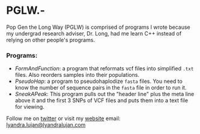 # PGLW.-
Pop Gen the Long Way (PGLW) is comprised of programs I wrote because my undergrad research adviser, Dr. Long, had me learn C++ instead of relying on other people's programs.


### Programs:
* *FormAndFunction*: a program that reformats vcf files into simplified `.txt` files. Also reorders samples into their populations.
* *PseudoHap*: a program to pseudohaplodize `fasta` files. You need to know the number of sequence pairs in the `fasta` file in order to run it.
* *SneakAPeak*: This program pulls out the "header line" plus the meta line above it and the first 3 SNPs
of VCF files and puts them into a text file for viewing.


Follow me on [twitter](https://twitter.com/LyAndraLujan) or visit my [website](lyandralujan.com)
email: lyandra.lujan@lyandralujan.com

